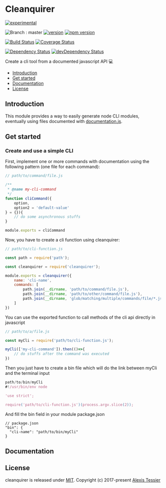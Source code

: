 # Cleanquirer

[![experimental](http://badges.github.io/stability-badges/dist/experimental.svg)](http://github.com/badges/stability-badges)

![Branch : master](https://img.shields.io/badge/Branch-master-blue.svg)
[![version](https://img.shields.io/badge/version-0.1.1-blue.svg)](https://github.com/AlexisTessier/cleanquirer#readme)
[![npm version](https://badge.fury.io/js/cleanquirer.svg)](https://badge.fury.io/js/cleanquirer)

[![Build Status](https://travis-ci.org/AlexisTessier/cleanquirer.svg?branch=master)](https://travis-ci.org/AlexisTessier/cleanquirer)
[![Coverage Status](https://coveralls.io/repos/AlexisTessier/cleanquirer/badge.svg?branch=master&service=github)](https://coveralls.io/github/AlexisTessier/cleanquirer?branch=master)

[![Dependency Status](https://david-dm.org/AlexisTessier/cleanquirer.svg)](https://david-dm.org/AlexisTessier/cleanquirer)
[![devDependency Status](https://david-dm.org/AlexisTessier/cleanquirer/dev-status.svg)](https://david-dm.org/AlexisTessier/cleanquirer#info=devDependencies)

Create a cli tool from a documented javascript API 💻

-   [Introduction](#introduction)
-   [Get started](#get-started)
-   [Documentation](#documentation)
-   [License](#license)

## Introduction

This module provides a way to easily generate node CLI modules, eventually using files documented with [documentation.js](http://documentation.js.org/).

## Get started

### Create and use a simple CLI

First, implement one or more commands with documentation using the following pattern (one file for each command):

```javascript
// path/to/command/file.js

/**
 * @name my-cli-command
 */
function cliCommand({
    option,
    option2 = 'default-value'
} = {}){
    // do some asynchronous stuffs
}

module.exports = cliCommand
```

Now, you have to create a cli function using cleanquirer:

```javascript
// path/to/cli-function.js

const path = require('path');

const cleanquirer = require('cleanquirer');

module.exports = cleanquirer({
    name: 'cli-name',
    commands: [
        path.join(__dirname, 'path/to/command/file.js'),
        path.join(__dirname, 'path/to/other/command/file.js'),
        path.join(__dirname, 'glob/matching/multiple/commands/file/*.js')
    ]
})
```

You can use the exported function to call methods of the cli api directly in javascript

```javascript
// path/to/a/file.js

const myCli = require('path/to/cli-function.js');

myCli(['my-cli-command']).then(()=>{
    // do stuffs after the command was executed
})
```

Then you just have to create a bin file which will do the link between myCli and the terminal input

```javascript
path/to/bin/myCli
#!/usr/bin/env node

'use strict';

require('path/to/cli-function.js')(process.argv.slice(2));
```

And fill the bin field in your module package.json

    // package.json
    "bin": {
      "cli-name": "path/to/bin/myCli"
    }

## Documentation

<!-- Generated by documentation.js. Update this documentation by updating the source code. -->

## License

cleanquirer is released under [MIT](http://opensource.org/licenses/MIT). 
Copyright (c) 2017-present [Alexis Tessier](https://github.com/AlexisTessier)
